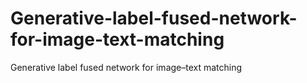 # Generative-label-fused-network-for-image-text-matching
Generative label fused network for image–text matching
